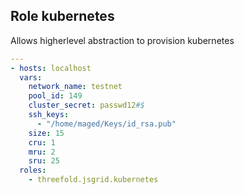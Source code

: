 ## Role kubernetes

Allows higherlevel abstraction to provision kubernetes


```yml
---
- hosts: localhost
  vars:
    network_name: testnet
    pool_id: 149
    cluster_secret: passwd12#$
    ssh_keys:
      - "/home/maged/Keys/id_rsa.pub"
    size: 15
    cru: 1
    mru: 2
    sru: 25
  roles:
    - threefold.jsgrid.kubernetes

```